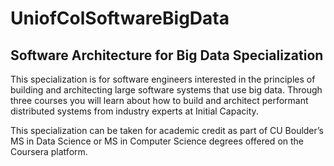 # UniofColSoftwareBigData

## Software Architecture for Big Data Specialization

This specialization is for software engineers interested in the principles of building and architecting large software systems that use big data. Through three courses you will learn about how to build and architect performant distributed systems from industry experts at Initial Capacity.

This specialization can be taken for academic credit as part of CU Boulder’s MS in Data Science or MS in Computer Science degrees offered on the Coursera platform. 
